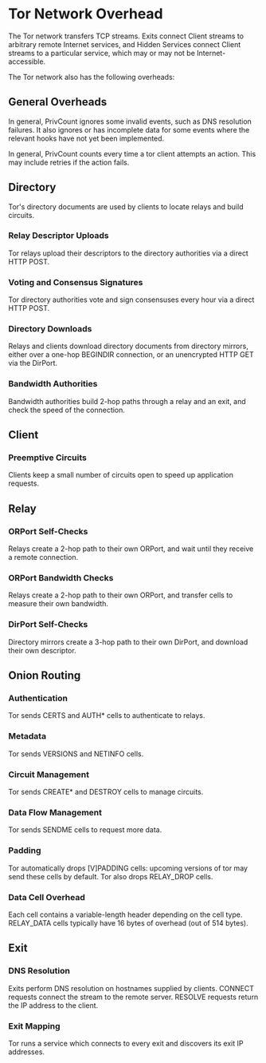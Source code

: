 # Tor Network Overhead

The Tor network transfers TCP streams. Exits connect Client streams to
arbitrary remote Internet services, and Hidden Services connect Client streams
to a particular service, which may or may not be Internet-accessible.

The Tor network also has the following overheads:

## General Overheads

In general, PrivCount ignores some invalid events, such as DNS resolution
failures. It also ignores or has incomplete data for some events where the
relevant hooks have not yet been implemented.

In general, PrivCount counts every time a tor client attempts an action. This
may include retries if the action fails.

## Directory

Tor's directory documents are used by clients to locate relays and build
circuits.

### Relay Descriptor Uploads

Tor relays upload their descriptors to the directory authorities via a direct
HTTP POST.

### Voting and Consensus Signatures

Tor directory authorities vote and sign consensuses every hour via a direct
HTTP POST.

### Directory Downloads

Relays and clients download directory documents from directory mirrors, either
over a one-hop BEGINDIR connection, or an unencrypted HTTP GET via the DirPort.

### Bandwidth Authorities

Bandwidth authorities build 2-hop paths through a relay and an exit, and check
the speed of the connection.

## Client

### Preemptive Circuits

Clients keep a small number of circuits open to speed up application requests.

## Relay

### ORPort Self-Checks

Relays create a 2-hop path to their own ORPort, and wait until they receive
a remote connection.

### ORPort Bandwidth Checks

Relays create a 2-hop path to their own ORPort, and transfer cells to measure
their own bandwidth.

### DirPort Self-Checks

Directory mirrors create a 3-hop path to their own DirPort, and download their
own descriptor.

## Onion Routing

### Authentication

Tor sends CERTS and AUTH* cells to authenticate to relays.

### Metadata

Tor sends VERSIONS and NETINFO cells.

### Circuit Management

Tor sends CREATE* and DESTROY cells to manage circuits.

### Data Flow Management

Tor sends SENDME cells to request more data.

### Padding

Tor automatically drops [V]PADDING cells: upcoming versions of tor may send
these cells by default. Tor also drops RELAY_DROP cells.

### Data Cell Overhead

Each cell contains a variable-length header depending on the cell type.
RELAY_DATA cells typically have 16 bytes of overhead (out of 514 bytes).

## Exit

### DNS Resolution

Exits perform DNS resolution on hostnames supplied by clients. CONNECT requests
connect the stream to the remote server. RESOLVE requests return the IP address
to the client.

### Exit Mapping

Tor runs a service which connects to every exit and discovers its exit IP
addresses.
